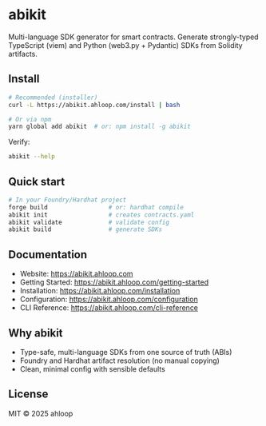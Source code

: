 # abikit

Multi-language SDK generator for smart contracts. Generate strongly-typed TypeScript (viem) and Python (web3.py + Pydantic) SDKs from Solidity artifacts.

## Install

```bash
# Recommended (installer)
curl -L https://abikit.ahloop.com/install | bash

# Or via npm
yarn global add abikit  # or: npm install -g abikit
```

Verify:
```bash
abikit --help
```

## Quick start

```bash
# In your Foundry/Hardhat project
forge build                 # or: hardhat compile
abikit init                 # creates contracts.yaml
abikit validate             # validate config
abikit build                # generate SDKs
```

## Documentation
- Website: https://abikit.ahloop.com
- Getting Started: https://abikit.ahloop.com/getting-started
- Installation: https://abikit.ahloop.com/installation
- Configuration: https://abikit.ahloop.com/configuration
- CLI Reference: https://abikit.ahloop.com/cli-reference

## Why abikit
- Type-safe, multi-language SDKs from one source of truth (ABIs)
- Foundry and Hardhat artifact resolution (no manual copying)
- Clean, minimal config with sensible defaults

## License
MIT © 2025 ahloop

